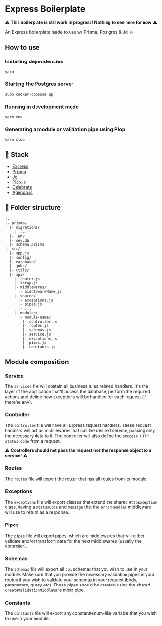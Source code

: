 # Express Boilerplate

⚠️ **This boilerplate is still work in progress! Nothing to see here for now** ⚠️ 

An Express boilerplate made to use w/ Prisma, Postgres & Joi 🔥

## How to use

### Installing dependencies

```sh
yarn
```

### Starting the Postgres server

```sh
sudo docker-compose up
```

### Running in development mode

```sh
yarn dev
```

### Generating a module or validation pipe using Plop

```sh
yarn plop
```

## 🧰 Stack

- [Express](https://expressjs.com/)
- [Prisma](https://www.prisma.io/)
- [Joi](https://joi.dev/)
- [Plop.js](https://plopjs.com/)
- [Celebrate](https://github.com/arb/celebrate)
- [Agenda.js](https://github.com/agenda/agenda)

## 🌳 Folder structure

```
|- ...
|- prisma/
  |- migrations/
    |- ...
  |- .env
  |- dev.db
  |- schema.prisma
|- src/
  |- app.js
  |- config/
  |- database/
  |- jobs/
  |- utils/
  |- api/
    |- router.js
    |- setup.js
    |- middlewares/
      |- middlewareName.js
    |- shared/
      |- exceptions.js
      |- pipes.js
      |- ...
    |- modules/
      |- module-name/
        |- controller.js
        |- routes.js
        |- schemas.js
        |- service.js
        |- exceptions.js
        |- pipes.js
        |- constants.js
```

## Module composition

### Service

The `services` file will contain all business rules related handlers. It's the layer of the application that'll access the database, perform the required actions and define how exceptions will be handled for each request (if there're any).

### Controller

The `controller` file will have all Express request handlers. These request handlers will act as middlewares that call the desired service, passing only the necessary data to it. The controller will also define the `success HTTP status code` from a request.

⚠️ **Controllers should not pass the request nor the response object to a service!** ⚠️ 

### Routes

The `routes` file will export the router that has all routes from its module.

### Exceptions

The `exceptions` file will export classes that extend the shared `HttpException` class, having a `statusCode` and `message` that the `errorHandler` middleware will use to return as a response.

### Pipes

The `pipes` file will export pipes, which are middlewares that will either validate and/or transform data for the next middlewares (usually the controller).

### Schemas

The `schemas` file will export all `Joi` schemas that you wish to use in your module. Make sure that you provide the necessary validation pipes in your routes if you wish to validate your schemas in your request (body, parameters, query etc). These pipes should be created using the shared `createValidationMiddleware` mixin pipe.

### Constants

The `constants` file will export any constant/enum-like variable that you wish to use in your module.
